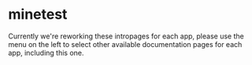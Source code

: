 # minetest

Currently we're reworking these intropages for each app, please use the menu on the left to select other available documentation pages for each app, including this one.
